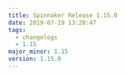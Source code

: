 ```yaml
---
title: Spinnaker Release 1.15.0
date: 2019-07-19 13:28:47
tags:
  - changelogs
  - 1.15
major_minor: 1.15
version: 1.15.0
---
```


<script src="https://gist.github.com/spinnaker-release/046111a35f700d963893ea0067b7f4b9.js"/>
